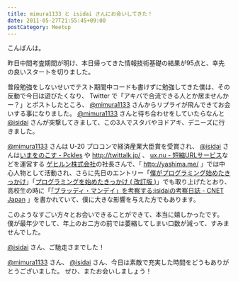 ```yaml
---
title: mimura1133 と isidai さんにお会いしてきた！
date: 2011-05-27T21:55:45+09:00
postCategory: Meetup
---
```


こんばんは。

昨日中間考査期間が明け、本日帰ってきた情報技術基礎の結果が95点と、幸先の良いスタートを切りました。

普段勉強をしないせいでテスト期間中コードも書けずに勉強してきた僕は、その反動で今日は遊びたくなり、 Twitter で「アキバで合流できる人とか居ませんかー？」とポストしたところ、 [@mimura1133](http://twitter.com/mimura1133) さんからリプライが飛んできてお会いする事になりました。
[@mimura1133](http://twitter.com/mimura1133) さんと待ち合わせをしていたらなんと [@isidai](http://twitter.com/isidai) さんが突撃してきまして、この3人でスタバやヨドアキ、デニーズに行きました。

[@mimura1133](http://twitter.com/mimura1133) さんは U-20 プロコンで経済産業大臣賞を受賞され、 [@isidai](http://twitter.com/isidai) さんは[いまをのこす - Pckles](http://pckles.com/) や <http://twittalk.jp/> 、 [ux.nu - 短縮URLサービス](http://ux.nu/)などを運営する [ゲヒルン株式会社](http://www.gehirn.co.jp/)の社長さんで、「 <http://yashima.me/> 」では中心人物として活動され、さらに先日のエントリー「[僕がプログラミング始めたきっかけ]」「[プログラミングを始めたきっかけ ( 改訂版 )]」でも取り上げたとおり、高校生の時に「[「ブラッディ・マンデイ」を考察する:isidaiの考察日誌 - CNET Japan](http://japan.cnet.com/blog/isidai/2008/10/12/entry_27017004/) 」を書かれていて、僕に大きな影響を与えた方でもあります。

このようなすごい方々とお会いできることができて、本当に嬉しかったです。
僕が最年少でして、年上のお二方の前では萎縮してしまい口数が減って、すみませんでした。

[@isidai](http://twitter.com/isidai) さん、ご馳走さまでした！

[@mimura1133](http://twitter.com/mimura1133) さん、 [@isidai](http://twitter.com/isidai) さん、今日は素敵で充実した時間をどうもありがとうございました。
ぜひ、またお会いしましょう！

[プログラミングを始めたきっかけ ( 改訂版 )]: /2011/05/20/193525.html
[僕がプログラミング始めたきっかけ]: /2011/05/16/235339.html
